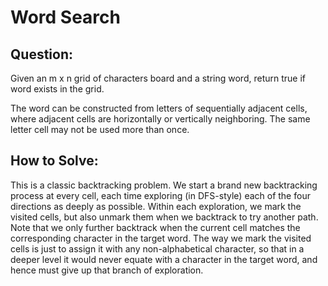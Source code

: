 # Word Search

## Question:

Given an m x n grid of characters board and a string word, return true
if word exists in the grid.

The word can be constructed from letters of sequentially adjacent
cells, where adjacent cells are horizontally or vertically
neighboring. The same letter cell may not be used more than once.
 
## How to Solve:

This is a classic backtracking problem. We start a brand new
backtracking process at every cell, each time exploring (in DFS-style)
each of the four directions as deeply as possible. Within each
exploration, we mark the visited cells, but also unmark them when we
backtrack to try another path. Note that we only further backtrack
when the current cell matches the corresponding character in the
target word. The way we mark the visited cells is just to assign it
with any non-alphabetical character, so that in a deeper level it
would never equate with a character in the target word, and hence must
give up that branch of exploration.
